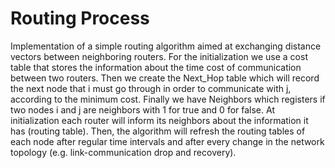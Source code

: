 # Routing Process
Implementation of a simple routing algorithm aimed at exchanging distance vectors between neighboring routers. For the initialization we use a cost table that stores the information about the time cost of communication between two routers. Then we create the Next_Hop table which will record the next node that i must go through in order to communicate with j, according to the minimum cost. Finally we have Neighbors which registers if two nodes i and j are neighbors with 1 for true and 0 for false. At initialization each router will inform its neighbors about the information it has (routing table). Then, the algorithm will refresh the routing tables of each node after regular time intervals and after every change in the network topology (e.g. link-communication drop and recovery).